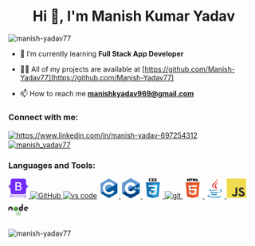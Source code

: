 <h1 align="center">Hi 👋, I'm Manish Kumar Yadav</h1>
<p align="left"> <img src="https://komarev.com/ghpvc/?username=manish-yadav77&label=Profile%20views&color=0e75b6&style=flat" alt="manish-yadav77" /> </p>

- 🌱 I’m currently learning **Full Stack App Developer**

- 👨‍💻 All of my projects are available at [https://github.com/Manish-Yadav77](https://github.com/Manish-Yadav77)

- 📫 How to reach me **manishkyadav969@gmail.com**

<h3 align="left">Connect with me:</h3>
<p align="left">
<a href="https://linkedin.com/in/manish-yadav-697254312?utm_source=share&utm_campaign=share_via&utm_content=profile&utm_medium=android_app" target="blank"><img align="center" src="https://raw.githubusercontent.com/rahuldkjain/github-profile-readme-generator/master/src/images/icons/Social/linked-in-alt.svg" alt="https://www.linkedin.com/in/manish-yadav-697254312" height="30" width="40" /></a>
<a href="https://instagram.com/manish_yadav77" target="blank"><img align="center" src="https://raw.githubusercontent.com/rahuldkjain/github-profile-readme-generator/master/src/images/icons/Social/instagram.svg" alt="manish_yadav77" height="30" width="40" /></a>
</p>

<h3 align="left">Languages and Tools:</h3>
<p align="left"> <a href="https://getbootstrap.com" target="_blank" rel="noreferrer"> <img src="https://raw.githubusercontent.com/devicons/devicon/master/icons/bootstrap/bootstrap-plain-wordmark.svg" alt="bootstrap" width="40" height="40"/> </a> <a href="https://github.com" target="_blank" rel="noreferrer"> <img src="https://bitperfect.at/assets/blog-images/Headerbild-Was-ist-GitHub-v2.png" alt="GitHub" width="60" height="40"/> </a> <a href='https://postimg.cc/YvGXGbvc' target='_blank' rel="noreferrer"><img src='https://i.postimg.cc/YvGXGbvc/pngwing-com.png' border='0' alt='vs code' width="40" height="40"/></a> <a href="https://www.cprogramming.com/" target="_blank" rel="noreferrer"> <img src="https://raw.githubusercontent.com/devicons/devicon/master/icons/c/c-original.svg" alt="c" width="40" height="40"/> </a> <a href="https://www.w3schools.com/cpp/" target="_blank" rel="noreferrer"> <img src="https://raw.githubusercontent.com/devicons/devicon/master/icons/cplusplus/cplusplus-original.svg" alt="cplusplus" width="40" height="40"/> </a> <a href="https://www.w3schools.com/css/" target="_blank" rel="noreferrer"> <img src="https://raw.githubusercontent.com/devicons/devicon/master/icons/css3/css3-original-wordmark.svg" alt="css3" width="40" height="40"/> </a> <a href="https://git-scm.com/" target="_blank" rel="noreferrer"> <img src="https://www.vectorlogo.zone/logos/git-scm/git-scm-icon.svg" alt="git" width="40" height="40"/> </a> <a href="https://www.w3.org/html/" target="_blank" rel="noreferrer"> <img src="https://raw.githubusercontent.com/devicons/devicon/master/icons/html5/html5-original-wordmark.svg" alt="html5" width="40" height="40"/> </a> <a href="https://www.java.com" target="_blank" rel="noreferrer"> <img src="https://raw.githubusercontent.com/devicons/devicon/master/icons/java/java-original.svg" alt="java" width="40" height="40"/> </a> <a href="https://developer.mozilla.org/en-US/docs/Web/JavaScript" target="_blank" rel="noreferrer"> <img src="https://raw.githubusercontent.com/devicons/devicon/master/icons/javascript/javascript-original.svg" alt="javascript" width="40" height="40"/> </a> <a href="https://nodejs.org" target="_blank" rel="noreferrer"> <img src="https://raw.githubusercontent.com/devicons/devicon/master/icons/nodejs/nodejs-original-wordmark.svg" alt="nodejs" width="40" height="40"/> </a> </p>

<p><img align="center" src="https://github-readme-streak-stats.herokuapp.com/?user=manish-yadav77&" alt="manish-yadav77" /></p>

